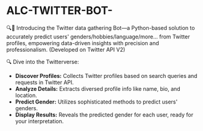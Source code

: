 # ALC-TWITTER-BOT-
🔍🤖 Introducing the Twitter data gathering Bot—a Python-based solution to accurately predict users' genders/hobbies/language/more... from Twitter profiles, empowering data-driven insights with precision and professionalism. (Developed on Twitter API V2)

🔍 Dive into the Twitterverse:
- **Discover Profiles:** Collects Twitter profiles based on search queries and requests in Twitter API.
- **Analyze Details:** Extracts diversed profile info like name, bio, and location.
- **Predict Gender:** Utilizes sophisticated methods to predict users' genders.
- **Display Results:** Reveals the predicted gender for each user, ready for your interpretation.


